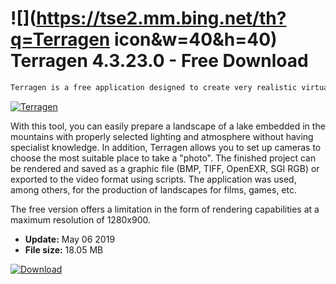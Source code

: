 # ![](https://tse2.mm.bing.net/th?q=Terragen icon&w=40&h=40) Terragen 4.3.23.0 - Free Download

```sh
Terragen is a free application designed to create very realistic virtual sceneries. The program was used, among others for the production of landscapes in such films as Man of Steel, Elysium, Great Gatsby, Oblivion, Throne, The Hunger Games, The Day After Tomorrow and many more.
```
[![Terragen](https://gallery.dpcdn.pl/imgc/Tools/2550/g_-_420x350_1.5_-_x20110407170529_00.jpg)](https://softexe.net/win/multimedia/graphics-design/terragen:pRRRa.html)

With this tool, you can easily prepare a landscape of a lake embedded in the mountains with properly selected lighting and atmosphere without having specialist knowledge. In addition, Terragen allows you to set up cameras to choose the most suitable place to take a "photo". The finished project can be rendered and saved as a graphic file (BMP, TIFF, OpenEXR, SGI RGB) or exported to the video format using scripts. The application was used, among others, for the production of landscapes for films, games, etc.
 
 The free version offers a limitation in the form of rendering capabilities at a maximum resolution of 1280x900.


- **Update:** May 06 2019
- **File size:** 18.05 MB

[![Download](https://cdn.softexe.net/static/img/download.png)](https://softexe.net/win/multimedia/graphics-design/terragen:pRRRa.html)

